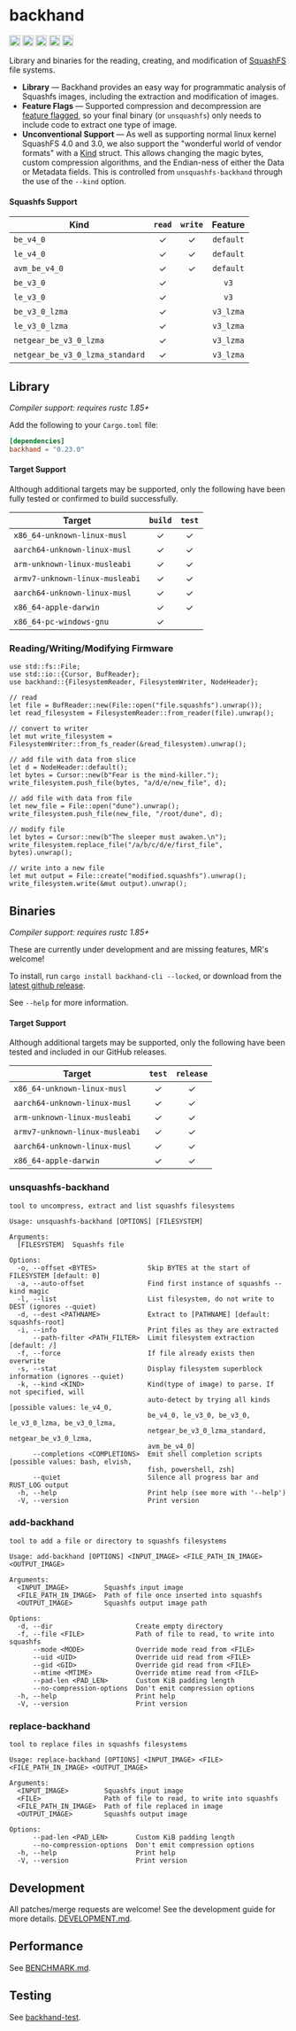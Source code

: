 backhand
===============================

[<img alt="github" src="https://img.shields.io/badge/github-wcampbell0x2a/backhand-8da0cb?style=for-the-badge&labelColor=555555&logo=github" height="20">](https://github.com/wcampbell0x2a/backhand)
[<img alt="crates.io" src="https://img.shields.io/crates/v/backhand.svg?style=for-the-badge&color=fc8d62&logo=rust" height="20">](https://crates.io/crates/backhand)
[<img alt="docs.rs" src="https://img.shields.io/badge/docs.rs-backhand-66c2a5?style=for-the-badge&labelColor=555555&logo=docs.rs" height="20">](https://docs.rs/backhand)
[<img alt="build status" src="https://img.shields.io/github/actions/workflow/status/wcampbell0x2a/backhand/main.yml?branch=master&style=for-the-badge" height="20">](https://github.com/wcampbell0x2a/backhand/actions?query=branch%3Amaster)
[<img alt="Codecov" src="https://img.shields.io/codecov/c/github/wcampbell0x2a/backhand?style=for-the-badge" height="20">](https://app.codecov.io/gh/wcampbell0x2a/backhand)

Library and binaries for the reading, creating, and modification
of [SquashFS](https://en.wikipedia.org/wiki/SquashFS) file systems.

- **Library** — Backhand provides an easy way for programmatic analysis of Squashfs images,
including the extraction and modification of images.
- **Feature Flags** — Supported compression and decompression are [feature flagged](https://docs.rs/backhand/latest/backhand/#features), so your final binary (or `unsquashfs`)
only needs to include code to extract one type of image.
- **Unconventional Support** — As well as supporting normal linux kernel SquashFS 4.0 and 3.0, we also support
the "wonderful world of vendor formats" with a [Kind](https://docs.rs/backhand/latest/backhand/kind/index.html) struct.
This allows changing the magic bytes, custom compression algorithms, and the Endian-ness of either the Data or Metadata fields.
This is controlled from `unsquashfs-backhand` through the use of the `--kind` option.

#### Squashfs Support
| Kind                                   | `read` | `write` | Feature    |
|----------------------------------------|:-------:|:------:|:----------:|
| `be_v4_0`                              | ✓       | ✓      | `default`  |
| `le_v4_0`                              | ✓       | ✓      | `default`  |
| `avm_be_v4_0`                          | ✓       | ✓      | `default`  |
| `be_v3_0`                              | ✓       |        | `v3`       |
| `le_v3_0`                              | ✓       |        | `v3`       |
| `be_v3_0_lzma`                         | ✓       |        | `v3_lzma`  |
| `le_v3_0_lzma`                         | ✓       |        | `v3_lzma`  |
| `netgear_be_v3_0_lzma`                 | ✓       |        | `v3_lzma`  |
| `netgear_be_v3_0_lzma_standard`        | ✓       |        | `v3_lzma`  |


## Library
*Compiler support: requires rustc 1.85+*

Add the following to your `Cargo.toml` file:
```toml
[dependencies]
backhand = "0.23.0"
```

#### Target Support
Although additional targets may be supported, only the following have been fully tested or confirmed to build successfully.

| Target                                 | `build` | `test` |
|----------------------------------------|:-------:|:------:|
| `x86_64-unknown-linux-musl`            | ✓       | ✓      |
| `aarch64-unknown-linux-musl`           | ✓       | ✓      |
| `arm-unknown-linux-musleabi`           | ✓       | ✓      |
| `armv7-unknown-linux-musleabi`         | ✓       | ✓      |
| `aarch64-unknown-linux-musl`           | ✓       | ✓      |
| `x86_64-apple-darwin`                  | ✓       | ✓      |
| `x86_64-pc-windows-gnu`                | ✓       |        |

### Reading/Writing/Modifying Firmware
```rust,no_run
use std::fs::File;
use std::io::{Cursor, BufReader};
use backhand::{FilesystemReader, FilesystemWriter, NodeHeader};

// read
let file = BufReader::new(File::open("file.squashfs").unwrap());
let read_filesystem = FilesystemReader::from_reader(file).unwrap();

// convert to writer
let mut write_filesystem = FilesystemWriter::from_fs_reader(&read_filesystem).unwrap();

// add file with data from slice
let d = NodeHeader::default();
let bytes = Cursor::new(b"Fear is the mind-killer.");
write_filesystem.push_file(bytes, "a/d/e/new_file", d);

// add file with data from file
let new_file = File::open("dune").unwrap();
write_filesystem.push_file(new_file, "/root/dune", d);

// modify file
let bytes = Cursor::new(b"The sleeper must awaken.\n");
write_filesystem.replace_file("/a/b/c/d/e/first_file", bytes).unwrap();

// write into a new file
let mut output = File::create("modified.squashfs").unwrap();
write_filesystem.write(&mut output).unwrap();
```

## Binaries
*Compiler support: requires rustc 1.85+*

These are currently under development and are missing features, MR's welcome!

To install, run `cargo install backhand-cli --locked`, or download from the
[latest github release](https://github.com/wcampbell0x2a/backhand/releases/latest).

See ``--help`` for more information.

#### Target Support
Although additional targets may be supported, only the following have been tested and included in our GitHub releases.

| Target                                 | `test`    | `release` |
|----------------------------------------|:---------:|:---------:|
| `x86_64-unknown-linux-musl`            | ✓         | ✓         |
| `aarch64-unknown-linux-musl`           | ✓         | ✓         |
| `arm-unknown-linux-musleabi`           | ✓         | ✓         |
| `armv7-unknown-linux-musleabi`         | ✓         | ✓         |
| `aarch64-unknown-linux-musl`           | ✓         | ✓         |
| `x86_64-apple-darwin`                  | ✓         | ✓         |

### unsquashfs-backhand
```no_test
tool to uncompress, extract and list squashfs filesystems

Usage: unsquashfs-backhand [OPTIONS] [FILESYSTEM]

Arguments:
  [FILESYSTEM]  Squashfs file

Options:
  -o, --offset <BYTES>             Skip BYTES at the start of FILESYSTEM [default: 0]
  -a, --auto-offset                Find first instance of squashfs --kind magic
  -l, --list                       List filesystem, do not write to DEST (ignores --quiet)
  -d, --dest <PATHNAME>            Extract to [PATHNAME] [default: squashfs-root]
  -i, --info                       Print files as they are extracted
      --path-filter <PATH_FILTER>  Limit filesystem extraction [default: /]
  -f, --force                      If file already exists then overwrite
  -s, --stat                       Display filesystem superblock information (ignores --quiet)
  -k, --kind <KIND>                Kind(type of image) to parse. If not specified, will
                                   auto-detect by trying all kinds [possible values: le_v4_0,
                                   be_v4_0, le_v3_0, be_v3_0, le_v3_0_lzma, be_v3_0_lzma,
                                   netgear_be_v3_0_lzma_standard, netgear_be_v3_0_lzma,
                                   avm_be_v4_0]
      --completions <COMPLETIONS>  Emit shell completion scripts [possible values: bash, elvish,
                                   fish, powershell, zsh]
      --quiet                      Silence all progress bar and RUST_LOG output
  -h, --help                       Print help (see more with '--help')
  -V, --version                    Print version
```

### add-backhand
```no_test
tool to add a file or directory to squashfs filesystems

Usage: add-backhand [OPTIONS] <INPUT_IMAGE> <FILE_PATH_IN_IMAGE> <OUTPUT_IMAGE>

Arguments:
  <INPUT_IMAGE>         Squashfs input image
  <FILE_PATH_IN_IMAGE>  Path of file once inserted into squashfs
  <OUTPUT_IMAGE>        Squashfs output image path

Options:
  -d, --dir                     Create empty directory
  -f, --file <FILE>             Path of file to read, to write into squashfs
      --mode <MODE>             Override mode read from <FILE>
      --uid <UID>               Override uid read from <FILE>
      --gid <GID>               Override gid read from <FILE>
      --mtime <MTIME>           Override mtime read from <FILE>
      --pad-len <PAD_LEN>       Custom KiB padding length
      --no-compression-options  Don't emit compression options
  -h, --help                    Print help
  -V, --version                 Print version
```

### replace-backhand
```no_test
tool to replace files in squashfs filesystems

Usage: replace-backhand [OPTIONS] <INPUT_IMAGE> <FILE> <FILE_PATH_IN_IMAGE> <OUTPUT_IMAGE>

Arguments:
  <INPUT_IMAGE>         Squashfs input image
  <FILE>                Path of file to read, to write into squashfs
  <FILE_PATH_IN_IMAGE>  Path of file replaced in image
  <OUTPUT_IMAGE>        Squashfs output image

Options:
      --pad-len <PAD_LEN>       Custom KiB padding length
      --no-compression-options  Don't emit compression options
  -h, --help                    Print help
  -V, --version                 Print version
```

## Development
All patches/merge requests are welcome! See the development guide for more details.
[DEVELOPMENT.md](DEVELOPMENT.md).

## Performance
See [BENCHMARK.md](BENCHMARK.md).

## Testing
See [backhand-test](backhand-test/README.md).
